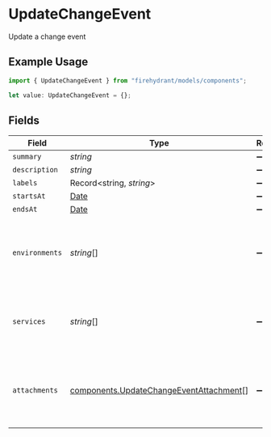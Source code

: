 # UpdateChangeEvent

Update a change event

## Example Usage

```typescript
import { UpdateChangeEvent } from "firehydrant/models/components";

let value: UpdateChangeEvent = {};
```

## Fields

| Field                                                                                              | Type                                                                                               | Required                                                                                           | Description                                                                                        |
| -------------------------------------------------------------------------------------------------- | -------------------------------------------------------------------------------------------------- | -------------------------------------------------------------------------------------------------- | -------------------------------------------------------------------------------------------------- |
| `summary`                                                                                          | *string*                                                                                           | :heavy_minus_sign:                                                                                 | N/A                                                                                                |
| `description`                                                                                      | *string*                                                                                           | :heavy_minus_sign:                                                                                 | N/A                                                                                                |
| `labels`                                                                                           | Record<string, *string*>                                                                           | :heavy_minus_sign:                                                                                 | N/A                                                                                                |
| `startsAt`                                                                                         | [Date](https://developer.mozilla.org/en-US/docs/Web/JavaScript/Reference/Global_Objects/Date)      | :heavy_minus_sign:                                                                                 | N/A                                                                                                |
| `endsAt`                                                                                           | [Date](https://developer.mozilla.org/en-US/docs/Web/JavaScript/Reference/Global_Objects/Date)      | :heavy_minus_sign:                                                                                 | N/A                                                                                                |
| `environments`                                                                                     | *string*[]                                                                                         | :heavy_minus_sign:                                                                                 | An array of environment IDs (setting this will overwrite the current environments)                 |
| `services`                                                                                         | *string*[]                                                                                         | :heavy_minus_sign:                                                                                 | An array of service IDs (setting this will overwrite the current services)                         |
| `attachments`                                                                                      | [components.UpdateChangeEventAttachment](../../models/components/updatechangeeventattachment.md)[] | :heavy_minus_sign:                                                                                 | JSON objects representing attachments, see attachments documentation for the schema                |